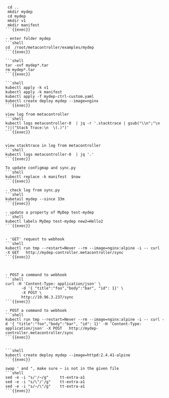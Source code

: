 
```shell
 cd ..
 mkdir mydep
 cd mydep
 mkdir v1
 mkdir manifest
```{{exec}}

- enter folder mydep
```shell
cd  /root/metacontroller/examples/mydep
```{{exec}}

```shell
tar -xvf mydep*.tar
rm mydep*.tar
```{{exec}}

```shell
kubectl apply -k v1
kubectl apply -k manifest
kubectl apply -f mydep-ctrl-custom.yaml
kubectl create deploy mydep --image=nginx 
```{{exec}}

view log from metacontroller
```shell
kubectl logs metacontroller-0  | jq -r '.stacktrace | gsub("\\n";"\n    ")|("Stack Trace:\n  \(.)")'
```{{exec}}


view stacktrace in log from metacontroller
```shell
kubectl logs metacontroller-0  | jq '.'
```{{exec}}

To update configmap and sync.py
```shell
kubectl replace -k manifest  $now
```{{exec}}

- check log from sync.py
```shell
kubetail mydep --since 33m
```{{exec}}

- update a property of MyDep test-mydep
```shell
kubectl labels MyDep test-mydep new2=Hello2
```{{exec}}


- 'GET' request to webhook
```shell
kubectl run tmp --restart=Never --rm --image=nginx:alpine -i -- curl   -X GET   http://mydep-controller.metacontroller/sync
```{{exec}}



- POST a command to webhook
```shell
curl -H 'Content-Type: application/json' \
       -d '{ "title":"foo","body":"bar", "id": 1}' \
       -X POST \
       http://10.96.3.237/sync  
```{{exec}}

- POST a command to webhook
```shell
kubectl run tmp --restart=Never --rm --image=nginx:alpine -i -- curl -d '{ "title":"foo","body":"bar", "id": 1}' -H 'Content-Type: application/json' -X POST   http://mydep-controller.metacontroller/sync
```{{exec}}


```shell
kubectl create deploy mydep --image=httpd:2.4.41-alpine
```{{exec}}

swap ' and ", make sure ~ is not in the given file
```shell
sed -e -i "s/'/~/g"     tt-extra-a1 
sed -e -i "s/\"/'/g"    tt-extra-a1 
sed -e -i "s/~/\"/g"    tt-extra-a1
```{{exec}}
